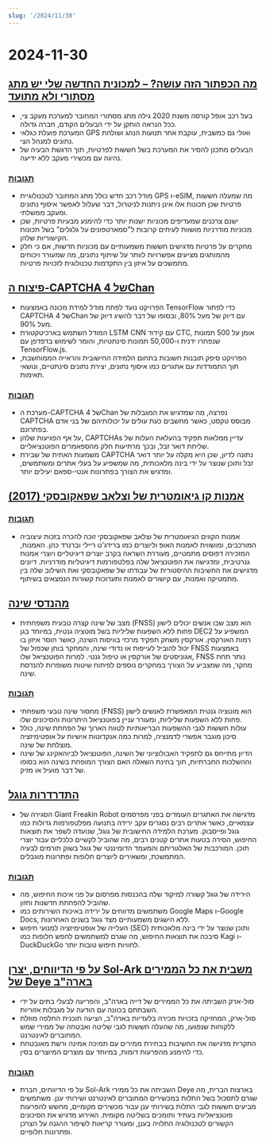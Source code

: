 ```yaml
---
slug: '/2024/11/30'
---
```


# 2024-11-30

## [מה הכפתור הזה עושה? – למכונית החדשה שלי יש מתג מסתורי ולא מתועד](https://blog.koenvh.nl/what-does-this-button-do-cm42u2oi7000a09l42f54g2pr)

- בעל רכב אופל קורסה משנת 2020 גילה מתג מסתורי המחובר למערכת מעקב צי, ככל הנראה הותקן על ידי הבעלים הקודם, חברה גדולה.
- המערכת פועלת כגלאי GPS ואולי גם כמשבית, עוקבת אחר תנועות הנהג ושולחת נתונים למנהל הצי.
- הבעלים מתכנן להסיר את המערכת בשל חששות לפרטיות, תוך הדגשת הבעיה של נהיגה עם מכשירי מעקב ללא ידיעה.

### [תגובות](https://news.ycombinator.com/item?id=42276620)

- מודל רכב חדש כולל מתג המחובר לטכנולוגיית GPS ו-eSIM, מה שמעלה חששות פרטיות שכן תכונות אלו אינן ניתנות לניטרול, דבר שעלול לאפשר איסוף נתונים ומעקב ממשלתי.
- ישנם צרכנים שמעדיפים מכוניות ישנות יותר כדי להימנע מבעיות פרטיות, שכן מכוניות מודרניות מושוות לעיתים קרובות ל"סמארטפונים על גלגלים" בשל תכונות הקישוריות שלהן.
- מחקרים על פרטיות מדגישים חששות משמעותיים עם מכוניות חדשות, אם כי חלק מהמותגים מציעים אפשרויות לוותר על שיתוף נתונים, מה שמעורר ויכוחים מתמשכים על איזון בין התקדמות טכנולוגית לזכויות פרטיות.

## [פיצוח ה-CAPTCHA של 4Chan](https://www.nullpt.rs/breaking-the-4chan-captcha)

- הפרויקט נועד לפתח מודל למידת מכונה באמצעות TensorFlow כדי לפתור CAPTCHA של 4Chan עם דיוק של מעל 80%, ובסופו של דבר להשיג דיוק של מעל 90%.
- המודל השתמש בארכיטקטורת LSTM CNN עם קידוד CTC, אומן על 500 תמונות שנפתרו ידנית ו-50,000 תמונות סינתטיות, והומר לשימוש בדפדפן עם TensorFlow.js.
- הפרויקט סיפק תובנות חשובות בתחום הלמידה החישובית והראייה הממוחשבת, תוך התמודדות עם אתגרים כמו איסוף נתונים, יצירת נתונים סינתטיים, ונושאי תאימות.

### [תגובות](https://news.ycombinator.com/item?id=42276865)

- מערכת ה-CAPTCHA של 4Chan נפרצה, מה שמדגיש את המגבלות של CAPTCHA מבוסס טקסט, כאשר מחשבים כעת עולים על יכולותיהם של בני אדם בפתרונם.
- על אף הפגיעות שלהן, CAPTCHAs עדיין ממלאות תפקיד בהעלאת העלות של שליחת דואר זבל, ובכך מרתיעות חלק מהספאמרים הפוטנציאליים.
- משמעות האתית של שבירת CAPTCHA נתונה לדיון, שכן היא מקלה על יותר דואר זבל ותוכן שנוצר על ידי בינה מלאכותית, מה שמשפיע על בעלי אתרים ומשתמשים, ומדגיש את הצורך בפתרונות אנטי-ספאם יעילים יותר.

## [אמנות קו גיאומטרית של וצלאב שפאקובסקי (2017)](https://www.theparisreview.org/blog/2017/02/15/rhythmical-lines/)

### [תגובות](https://news.ycombinator.com/item?id=42277850)

- אמנות הקווים הגיאומטרית של וצלאב שפאקובסקי זוכה להכרה בזכות עיצוביה המורכבים, ומושווית לאמנות האופ וליוצרים כמו ברידג'ט ריילי וברנרד כהן. האמנות, המזכירה דפוסים מתמטיים, מעוררת השראה בקרב יוצרים דיגיטליים ויוצרי אמנות גנרטיבית, ומדגישה את הפוטנציאל שלה בפלטפורמות דיגיטליות מודרניות. דיונים מדגישים את החשיבות ההיסטורית של עבודתו של שפאקובסקי ואת השילוב שלה בין מתמטיקה ואמנות, עם קישורים לאמנות ותערוכות קשורות הנמצאים בשיתוף.

## [מהנדסי שינה](https://minjunes.ai/posts/sleep/index.html)

- מצב של שינה קצרה טבעית משפחתית (FNSS) הוא מצב שבו אנשים יכולים לישון פחות ללא השפעות שליליות בשל מוטציה גנטית, במיוחד בגן DEC2 המשפיע על רמות האורקסין. אורקסין משחק תפקיד מרכזי בוויסות השינה, כאשר חוסר איזון בו יכול להוביל לעייפות או נדודי שינה, והמחקר בוחן שכפול של FNSS באמצעות אגוניסטים של אורקסין או טיפול גנטי. למרות הפוטנציאל שלו, FNSS נותר תחת מחקר, מה שמצביע על הצורך במחקרים נוספים לפיתוח שיטות משופרות להנדסת שינה.

### [תגובות](https://news.ycombinator.com/item?id=42279454)

- מחסור שינה טבעי משפחתי (FNSS) הוא מוטציה גנטית המאפשרת לאנשים לישון פחות ללא השפעות שליליות, ומעורר עניין בפוטנציאל היתרונות והסיכונים שלו.
- עולות חששות לגבי ההשפעות הבריאותיות לטווח הארוך של הפחתת שינה, כולל סיכון מוגבר אפשרי לדמנציה, למרות כמה אנקדוטות אישיות על אופטימיזציה מוצלחת של שינה.
- הדיון מתייחס גם לתפקיד האבולוציוני של השינה, הפוטנציאל לביוהאקינג של שינה וההשלכות החברתיות, תוך בחינת השאלה האם הצורך המופחת בשינה הוא בסופו של דבר מועיל או מזיק.

## [התדרדרות גוגל](https://www.baldurbjarnason.com/2024/the-deterioration-of-google/)

- הסגירה של Giant Freakin Robot מדגישה את האתגרים העומדים בפני מפרסמים עצמאיים, כאשר אתרים רבים נסגרים עקב ירידה בתנועה מפלטפורמות גדולות כמו גוגל ופייסבוק. מערכת הלמידה החישובית של גוגל, שנועדה לשפר את תוצאות החיפוש, הסירה בטעות אתרים קטנים רבים, מה שהוביל לקשיים כלכליים עבור יוצרי תוכן. המורכבות של האלגוריתם והמעמד הדומיננטי של גוגל בשוק תורמים לבעיה המתמשכת, ומשאירים ליוצרים חלופות ופתרונות מוגבלים.

### [תגובות](https://news.ycombinator.com/item?id=42277673)

- הירידה של גוגל קשורה למיקוד שלה בהכנסות מפרסום על פני איכות החיפוש, מה שהוביל להפחתת חדשנות וחזון.
- משתמשים מדווחים על ירידה באיכות השירותים כמו Google Maps ו-Google Docs, ללא הישגים משמעותיים מצד גוגל בשנים האחרונות.
- העלייה של אופטימיזציה למנועי חיפוש (SEO) ותוכן שנוצר על ידי בינה מלאכותית סיבכה את תוצאות החיפוש, מה שגרם למשתמשים לחפש חלופות כמו Kagi ו-DuckDuckGo לחוויות חיפוש טובות יותר.

## [על פי הדיווחים, יצרן Sol-Ark משבית את כל הממירים של Deye בארה"ב](https://solarboi.com/2024/11/17/sol-ark-oem-disables-all-deye-inverters-in-the-us/)

- סול-ארק השביתה את כל הממירים של דייה בארה"ב, והפריעה לבעלי בתים על ידי השבתתם בכוונה עם הודעה על מגבלות אזוריות.
- סול-ארק, המחזיקה בזכויות מכירה בלעדיות בארה"ב, הציעה תוכנית החלפה מוזלת ללקוחות שנפגעו, מה שהעלה חששות לגבי שליטה ואבטחה של ממירי שמש המחוברים לאינטרנט.
- התקרית מדגישה את החשיבות בבחירת ממירים עם תמיכה אמינה ורשת מאובטחת כדי להימנע מהפרעות דומות, במיוחד עם מוצרים המיוצרים בסין.

### [תגובות](https://news.ycombinator.com/item?id=42279010)

- על פי הדיווחים, חברת Sol-Ark השביתה את כל ממירי Deye בארצות הברית, מה שגרם לתסכול בשל התלות במכשירים המחוברים לאינטרנט ושירותי ענן. משתמשים מביעים חששות לגבי התלות בשירותי ענן עבור מכשירים מקומיים, מחשש להפרעות פוטנציאליות בעתיד ותומכים בשליטה מקומית. האירוע מדגיש את הסיכונים הקשורים לטכנולוגיה התלויה בענן, ומעורר קריאות לשיפור ההגנה על הצרכן ופתרונות חלופיים.

<head>
  <meta property="og:title" content="מה הכפתור הזה עושה? – למכונית החדשה שלי יש מתג מסתורי ולא מתועד" />
  <meta property="og:type" content="website" />
  <meta property="og:image" content="https://og.cho.sh/api/og/?title=%D7%9E%D7%94%20%D7%94%D7%9B%D7%A4%D7%AA%D7%95%D7%A8%20%D7%94%D7%96%D7%94%20%D7%A2%D7%95%D7%A9%D7%94%3F%20%E2%80%93%20%D7%9C%D7%9E%D7%9B%D7%95%D7%A0%D7%99%D7%AA%20%D7%94%D7%97%D7%93%D7%A9%D7%94%20%D7%A9%D7%9C%D7%99%20%D7%99%D7%A9%20%D7%9E%D7%AA%D7%92%20%D7%9E%D7%A1%D7%AA%D7%95%D7%A8%D7%99%20%D7%95%D7%9C%D7%90%20%D7%9E%D7%AA%D7%95%D7%A2%D7%93&subheading=%D7%99%D7%95%D7%9D%20%D7%A9%D7%91%D7%AA%2C%2030%20%D7%91%D7%A0%D7%95%D7%91%D7%9E%D7%91%D7%A8%202024%3A%20%D7%A1%D7%99%D7%9B%D7%95%D7%9D%20%D7%97%D7%93%D7%A9%D7%95%D7%AA%20Hacker" />
</head>
